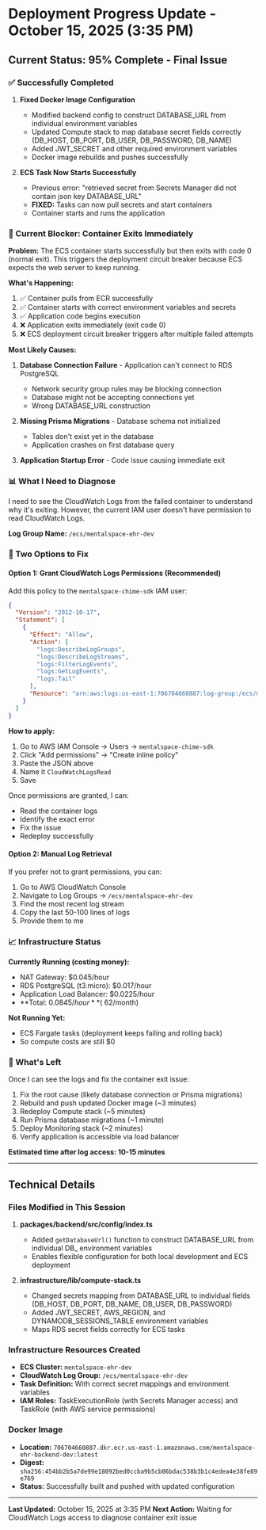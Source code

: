 # Deployment Progress Update - October 15, 2025 (3:35 PM)

## Current Status: 95% Complete - Final Issue

### ✅ Successfully Completed

1. **Fixed Docker Image Configuration**
   - Modified backend config to construct DATABASE_URL from individual environment variables
   - Updated Compute stack to map database secret fields correctly (DB_HOST, DB_PORT, DB_USER, DB_PASSWORD, DB_NAME)
   - Added JWT_SECRET and other required environment variables
   - Docker image rebuilds and pushes successfully

2. **ECS Task Now Starts Successfully**
   - Previous error: "retrieved secret from Secrets Manager did not contain json key DATABASE_URL"
   - **FIXED:** Tasks can now pull secrets and start containers
   - Container starts and runs the application

### 🚧 Current Blocker: Container Exits Immediately

**Problem:**
The ECS container starts successfully but then exits with code 0 (normal exit). This triggers the deployment circuit breaker because ECS expects the web server to keep running.

**What's Happening:**
1. ✅ Container pulls from ECR successfully
2. ✅ Container starts with correct environment variables and secrets
3. ✅ Application code begins execution
4. ❌ Application exits immediately (exit code 0)
5. ❌ ECS deployment circuit breaker triggers after multiple failed attempts

**Most Likely Causes:**
1. **Database Connection Failure** - Application can't connect to RDS PostgreSQL
   - Network security group rules may be blocking connection
   - Database might not be accepting connections yet
   - Wrong DATABASE_URL construction

2. **Missing Prisma Migrations** - Database schema not initialized
   - Tables don't exist yet in the database
   - Application crashes on first database query

3. **Application Startup Error** - Code issue causing immediate exit

### 📊 What I Need to Diagnose

I need to see the CloudWatch Logs from the failed container to understand why it's exiting. However, the current IAM user doesn't have permission to read CloudWatch Logs.

**Log Group Name:** `/ecs/mentalspace-ehr-dev`

### 🔧 Two Options to Fix

#### Option 1: Grant CloudWatch Logs Permissions (Recommended)

Add this policy to the `mentalspace-chime-sdk` IAM user:

```json
{
  "Version": "2012-10-17",
  "Statement": [
    {
      "Effect": "Allow",
      "Action": [
        "logs:DescribeLogGroups",
        "logs:DescribeLogStreams",
        "logs:FilterLogEvents",
        "logs:GetLogEvents",
        "logs:Tail"
      ],
      "Resource": "arn:aws:logs:us-east-1:706704660887:log-group:/ecs/mentalspace-ehr-dev:*"
    }
  ]
}
```

**How to apply:**
1. Go to AWS IAM Console → Users → `mentalspace-chime-sdk`
2. Click "Add permissions" → "Create inline policy"
3. Paste the JSON above
4. Name it `CloudWatchLogsRead`
5. Save

Once permissions are granted, I can:
- Read the container logs
- Identify the exact error
- Fix the issue
- Redeploy successfully

#### Option 2: Manual Log Retrieval

If you prefer not to grant permissions, you can:
1. Go to AWS CloudWatch Console
2. Navigate to Log Groups → `/ecs/mentalspace-ehr-dev`
3. Find the most recent log stream
4. Copy the last 50-100 lines of logs
5. Provide them to me

### 📈 Infrastructure Status

**Currently Running (costing money):**
- NAT Gateway: $0.045/hour
- RDS PostgreSQL (t3.micro): $0.017/hour
- Application Load Balancer: $0.0225/hour
- **Total: $0.0845/hour** (~$62/month)

**Not Running Yet:**
- ECS Fargate tasks (deployment keeps failing and rolling back)
- So compute costs are still $0

### 🎯 What's Left

Once I can see the logs and fix the container exit issue:
1. Fix the root cause (likely database connection or Prisma migrations)
2. Rebuild and push updated Docker image (~3 minutes)
3. Redeploy Compute stack (~5 minutes)
4. Run Prisma database migrations (~1 minute)
5. Deploy Monitoring stack (~2 minutes)
6. Verify application is accessible via load balancer

**Estimated time after log access: 10-15 minutes**

---

## Technical Details

### Files Modified in This Session

1. **packages/backend/src/config/index.ts**
   - Added `getDatabaseUrl()` function to construct DATABASE_URL from individual DB_ environment variables
   - Enables flexible configuration for both local development and ECS deployment

2. **infrastructure/lib/compute-stack.ts**
   - Changed secrets mapping from DATABASE_URL to individual fields (DB_HOST, DB_PORT, DB_NAME, DB_USER, DB_PASSWORD)
   - Added JWT_SECRET, AWS_REGION, and DYNAMODB_SESSIONS_TABLE environment variables
   - Maps RDS secret fields correctly for ECS tasks

### Infrastructure Resources Created

- **ECS Cluster:** `mentalspace-ehr-dev`
- **CloudWatch Log Group:** `/ecs/mentalspace-ehr-dev`
- **Task Definition:** With correct secret mappings and environment variables
- **IAM Roles:** TaskExecutionRole (with Secrets Manager access) and TaskRole (with AWS service permissions)

### Docker Image

- **Location:** `706704660887.dkr.ecr.us-east-1.amazonaws.com/mentalspace-ehr-backend-dev:latest`
- **Digest:** `sha256:454bb2b5a7de99e18092bed0ccba9b5cb06bdac538b3b1c4edea4e38fe89e769`
- **Status:** Successfully built and pushed with updated configuration

---

**Last Updated:** October 15, 2025 at 3:35 PM
**Next Action:** Waiting for CloudWatch Logs access to diagnose container exit issue
